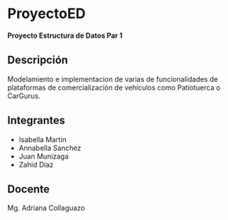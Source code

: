 # ProyectoED
**Proyecto Estructura de Datos Par 1**

## Descripción
Modelamiento e implementacion de varias de funcionalidades de plataformas de   comercialización de vehículos como Patiotuerca o CarGurus.

## Integrantes
* Isabella Martin
* Annabella Sanchez
* Juan Munizaga
* Zahid Diaz

## Docente
Mg. Adriana Collaguazo